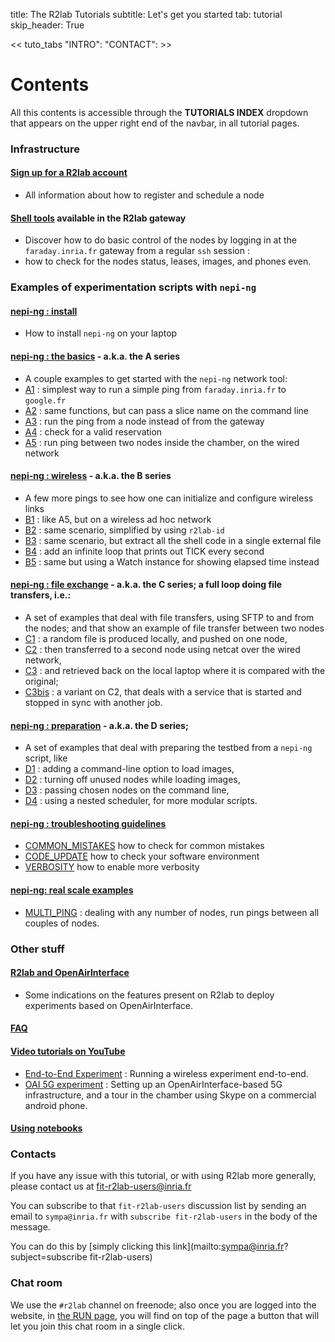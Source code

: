 title: The R2lab Tutorials
subtitle: Let's get you started
tab: tutorial
skip_header: True

<script src="https://cdnjs.cloudflare.com/ajax/libs/jsdiff/3.2.0/diff.min.js"></script>
<script src="/assets/r2lab/open-tab.js"></script>
<script src="/assets/r2lab/r2lab-diff.js"></script>
<style>@import url("/assets/r2lab/r2lab-diff.css")</style>

<div class="container" markdown="1">

<< tuto_tabs "INTRO": "CONTACT": >>

<div id="contents" class="tab-content" markdown="1">

<!-- ------- INTRO ------------>
<div id="INTRO" class="tab-pane fade show active" markdown="1">

# Contents

All this contents is accessible through the **TUTORIALS INDEX**
dropdown that appears on the upper right end of the navbar, in all
tutorial pages.

### Infrastructure

#### [Sign up for a R2lab account](tuto-010-registration.md)

*  All information about how to register and schedule a node

#### [Shell tools](tuto-020-shell-tools.md) available in the R2lab gateway

*  Discover how to do basic control of the nodes by logging in at the
  `faraday.inria.fr` gateway from a regular `ssh` session :
* how to check for the nodes status, leases, images, and phones even.

### Examples of experimentation scripts with `nepi-ng`

#### [nepi-ng : install](tuto-030-nepi-ng-install.md)

* How to install `nepi-ng` on your laptop

#### [nepi-ng : the basics](tuto-040-A-ping.md) - a.k.a. the **A** series

* A couple examples to get started with the `nepi-ng` network tool:
* [A1](tuto-040-A-ping.md#A1) : simplest way to run a simple ping from `faraday.inria.fr` to `google.fr`
* [A2](tuto-040-A-ping.md#A2) : same functions, but can pass a slice name on the command line
* [A3](tuto-040-A-ping.md#A3) : run the ping from a node instead of from the gateway
* [A4](tuto-040-A-ping.md#A4) : check for a valid reservation
* [A5](tuto-040-A-ping.md#A5) : run ping between two nodes inside the chamber, on the wired network

#### [nepi-ng : wireless](tuto-050-B-wireless.md) - a.k.a. the **B** series

*  A few more pings to see how one can initialize and configure wireless links
* [B1](tuto-050-B-wireless.md#B1) : like A5, but on a wireless ad hoc network
* [B2](tuto-050-B-wireless.md#B2) : same scenario, simplified by using `r2lab-id`
* [B3](tuto-050-B-wireless.md#B3) : same scenario, but extract all the shell code in a single external file
* [B4](tuto-050-B-wireless.md#B4) : add an infinite loop that prints out TICK every second
* [B5](tuto-050-B-wireless.md#B5) : same but using a Watch instance for showing elapsed time instead

#### [nepi-ng : file exchange](tuto-060-C-files.md) - a.k.a. the **C** series; a full loop doing file transfers, i.e.:

* A set of examples that deal with file transfers, using SFTP to and from the nodes; and that show an example of file transfer between two nodes
* [C1](tuto-060-C-files.md#C1) : a random file is produced locally, and pushed on one node,
* [C2](tuto-060-C-files.md#C2) : then transferred to a second node using netcat over the wired network,
* [C3](tuto-060-C-files.md#C3) : and retrieved back on the local laptop where it is compared with the original;
* [C3bis](tuto-060-C-files.md#C3bis) : a variant on C2, that deals with a service that is started and stopped in sync with another job.


#### [nepi-ng : preparation](tuto-070-D-prep.md) - a.k.a. the **D** series;

* A set of examples that deal with preparing the testbed from a `nepi-ng` script, like
* [D1](tuto-070-D-prep.md#D1) : adding a command-line option to load images,
* [D2](tuto-070-D-prep.md#D2) : turning off unused nodes while loading images,
* [D3](tuto-070-D-prep.md#D3) : passing chosen nodes on the command line,
* [D4](tuto-070-D-prep.md#D4) : using a nested scheduler, for more modular scripts.

#### [nepi-ng : troubleshooting guidelines](tuto-110-troubleshooting.md)

* [COMMON_MISTAKES](tuto-110-troubleshooting.md#COMMON_MISTAKES) how to check for common mistakes
* [CODE_UPDATE](tuto-110-troubleshooting.md#CODE_UPDATE) how to check your software environment
* [VERBOSITY](tuto-110-troubleshooting.md#VERBOSITY) how to enable more verbosity

#### [nepi-ng: real scale examples](tuto-120-real-scale.md)

* [MULTI_PING](tuto-120-real-scale.md#MULTI_PING) : dealing with any
  number of nodes, run pings between all couples of nodes.

### Other stuff

#### [R2lab and OpenAirInterface](tuto-130-5g.md)

* Some indications on the features present on R2lab to deploy experiments based on OpenAirInterface.

#### [FAQ](tuto-140-faq.md)

#### [Video tutorials on YouTube](tuto-150-youtube.md)

  * [End-to-End Experiment](tuto-150-youtube.md#AOA) : Running a wireless
    experiment end-to-end.
  * [OAI 5G experiment](tuto-150-youtube.md#OAI) : Setting up an
    OpenAirInterface-based 5G infrastructure, and a tour in the
    chamber using Skype on a commercial android phone.

#### [Using notebooks](tuto-160-notebooks.md)

</div>

<!-- ------- CONTACT ------------>
<div id="CONTACT" class="tab-pane fade" markdown="1">

### Contacts

If you have any issue with this tutorial, or with using R2lab more
generally, please contact us at
[fit-r2lab-users@inria.fr](mailto:fit-r2lab-users@inria.fr)

You can subscribe to that `fit-r2lab-users` discussion list by sending
an email to `sympa@inria.fr` with `subscribe fit-r2lab-users` in the
body of the message.

You can do this by
[simply clicking this link](mailto:sympa@inria.fr?subject=subscribe fit-r2lab-users)


### Chat room

We use the `#r2lab` channel on freenode; also once you are logged into
the website, in [the RUN page](/run.md), you will find on top of the page a
button that will let you join this chat room in a single click.

</div>

</div> <!-- end div contents -->

</div> <!-- end div container -->
